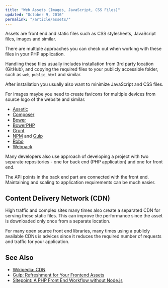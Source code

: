 ```yaml
---
title: "Web Assets (Images, JavaScript, CSS Files)"
updated: "October 9, 2016"
permalink: "/article/assets/"
---
```


Assets are front end and static files such as CSS stylesheets, JavaScript files,
images and similar.

There are multiple approaches you can check out when working with these files in
your PHP application.

Handling these files usually includes installation from 3rd party location (GitHub),
and copying the required files to your publicly accessible folder, such as `web`,
`public_html` and similar.

After installation you usually also want to minimize JavaScript and CSS files.

For images maybe you need to create favicons for multiple devices from source
logo of the website and similar.

* [Assetic](https://github.com/kriswallsmith/assetic)
* [Composer](https://getcomposer.org)
* [Bower](https://bower.io/)
* [BowerPHP](https://bowerphp.org/)
* [Grunt](http://gruntjs.com/)
* [NPM](http://npmjs.com/) and [Gulp](http://gulpjs.com/)
* [Robo](http://robo.li/)
* [Webpack](https://webpack.github.io/)

Many developers also use approach of developing a project with two separate
repositories - one for back end (PHP application) and one for front end.

The API points in the back end part are connected with the front end. Maintaining
and scaling to application requirements can be much easier.

## Content Delivery Network (CDN)

High traffic and complex sites many times also create a separated CDN for serving
these static files. This can improve the performance since the asset is downloaded
only once from a separate location.

For many open source front end libraries, many times using a publicly available
CDNs is advices since it reduces the required number of requests and traffic for
your application.

## See Also

* [Wikipedia: CDN](https://en.wikipedia.org/wiki/Content_delivery_network)
* [Gulp: Refreshment for Your Frontend Assets](http://knpuniversity.com/screencast/gulp)
* [Sitepoint: A PHP Front End Workflow without Node.js](https://www.sitepoint.com/look-ma-no-nodejs-a-php-front-end-workflow-without-node/)
